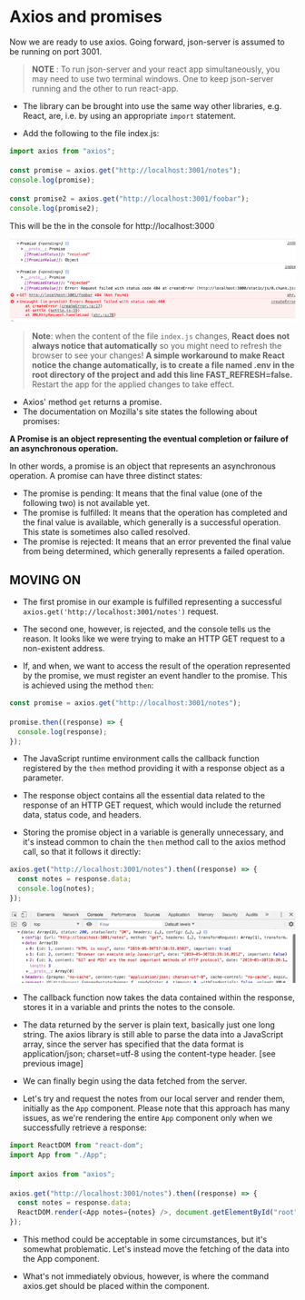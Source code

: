 # Axios and promises

Now we are ready to use axios. Going forward, json-server is assumed to be running on port 3001.

> **NOTE** : To run json-server and your react app simultaneously, you may need to use two terminal windows. One to keep json-server running and the other to run react-app.

- The library can be brought into use the same way other libraries, e.g. React, are, i.e. by using an appropriate `import` statement.

- Add the following to the file index.js:

```js
import axios from "axios";

const promise = axios.get("http://localhost:3001/notes");
console.log(promise);

const promise2 = axios.get("http://localhost:3001/foobar");
console.log(promise2);
```

This will be the in the console for http://localhost:3000

<img src="./axios one.png">

> **Note**: when the content of the file `index.js` changes, **React does not always notice that automatically** so you might need to refresh the browser to see your changes! **A simple workaround to make React notice the change automatically, is to create a file named .env in the root directory of the project and add this line FAST_REFRESH=false.** Restart the app for the applied changes to take effect.

- Axios' method `get` returns a promise.
- The documentation on Mozilla's site states the following about promises:

**A Promise is an object representing the eventual completion or failure of an asynchronous operation.**

In other words, a promise is an object that represents an asynchronous operation. A promise can have three distinct states:

- The promise is pending: It means that the final value (one of the following two) is not available yet.
- The promise is fulfilled: It means that the operation has completed and the final value is available, which generally is a successful operation. This state is sometimes also called resolved.
- The promise is rejected: It means that an error prevented the final value from being determined, which generally represents a failed operation.

## **MOVING ON**

- The first promise in our example is fulfilled representing a successful `axios.get('http://localhost:3001/notes')` request.

- The second one, however, is rejected, and the console tells us the reason. It looks like we were trying to make an HTTP GET request to a non-existent address.

- If, and when, we want to access the result of the operation represented by the promise, we must register an event handler to the promise. This is achieved using the method `then`:

```js
const promise = axios.get("http://localhost:3001/notes");

promise.then((response) => {
  console.log(response);
});
```

- The JavaScript runtime environment calls the callback function registered by the `then` method providing it with a response object as a parameter.

- The response object contains all the essential data related to the response of an HTTP GET request, which would include the returned data, status code, and headers.

- Storing the promise object in a variable is generally unnecessary, and it's instead common to chain the `then` method call to the axios method call, so that it follows it directly:

```js
axios.get("http://localhost:3001/notes").then((response) => {
  const notes = response.data;
  console.log(notes);
});
```

<img src="./axios response.png">

- The callback function now takes the data contained within the response, stores it in a variable and prints the notes to the console.

- The data returned by the server is plain text, basically just one long string. The axios library is still able to parse the data into a JavaScript array, since the server has specified that the data format is application/json; charset=utf-8 using the content-type header. [see previous image]

- We can finally begin using the data fetched from the server.

- Let's try and request the notes from our local server and render them, initially as the `App` component. Please note that this approach has many issues, as we're rendering the entire `App` component only when we successfully retrieve a response:

```js
import ReactDOM from "react-dom";
import App from "./App";

import axios from "axios";

axios.get("http://localhost:3001/notes").then((response) => {
  const notes = response.data;
  ReactDOM.render(<App notes={notes} />, document.getElementById("root"));
});
```

- This method could be acceptable in some circumstances, but it's somewhat problematic. Let's instead move the fetching of the data into the App component.

- What's not immediately obvious, however, is where the command axios.get should be placed within the component.
